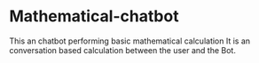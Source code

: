 # Mathematical-chatbot
This an chatbot performing basic mathematical calculation
It is an conversation based calculation between the user and the Bot.
